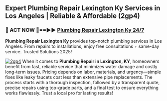 ## Expert Plumbing Repair Lexington Ky Services in Los Angeles | Reliable & Affordable (2gp4)  

<h3>🚿 ACT NOW 🌟==►► <a href="https://tinyurl.com/2ne6vx2x" rel="nofollow">Plumbing Repair Lexington Ky 24/7</a></h3>

**Plumbing Repair Lexington Ky** provides top-notch plumbing services in Los Angeles. From repairs to installations, enjoy free consultations + same-day service. Trusted Solutions 2025!

[![2gp4](https://i.imgur.com/4PFF4AK.jpeg)](https://tinyurl.com/2ne6vx2x)
When it comes to **Plumbing Repair in Lexington, KY**, homeowners benefit from fast, reliable service that minimizes water damage and costly long-term issues. Pricing depends on labor, materials, and urgency—simple fixes like leaky faucets cost less than extensive pipe replacements. The process starts with a thorough inspection, followed by a transparent quote, precise repairs using top-grade parts, and a final test to ensure everything works flawlessly. Trust a local pro for lasting results!
